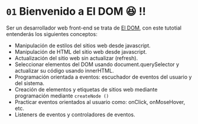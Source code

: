 # `01` Bienvenido a El DOM 😆 !!

Ser un desarrollador web front-end se trata de [El DOM](https://content.breatheco.de/lesson/what-is-dom-define-dom), con este tutotial entenderás los siguientes conceptos:

- Manipulación de estilos del sitios web desde javascript.
- Manipulación de HTML del sitio web desde javascript.
- Actualización del sitio web sin actualizar (refresh).
- Seleccionar elementos del DOM usando document.querySelector y actualizar su código usando innerHTML.
- Programación orientada a eventos: escuchador de eventos del usuario y del sistema.
- Creación de elementos y etiquetas de sitios web mediante programación mediante `createNode ()`
- Practicar eventos orientados al usuario como: onClick, onMoseHover, etc.
- Listeners de eventos y controladores de eventos.
